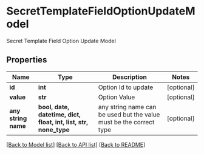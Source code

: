 # SecretTemplateFieldOptionUpdateModel

Secret Template Field Option Update Model

## Properties
Name | Type | Description | Notes
------------ | ------------- | ------------- | -------------
**id** | **int** | Option Id to update | [optional] 
**value** | **str** | Option Value  | [optional] 
**any string name** | **bool, date, datetime, dict, float, int, list, str, none_type** | any string name can be used but the value must be the correct type | [optional]

[[Back to Model list]](../README.md#documentation-for-models) [[Back to API list]](../README.md#documentation-for-api-endpoints) [[Back to README]](../README.md)


